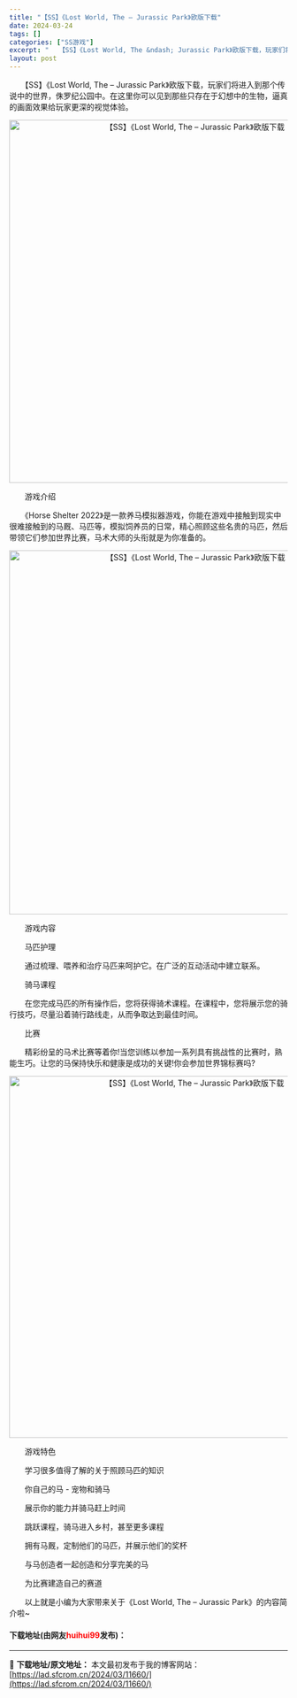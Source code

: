 ```yaml
---
title: "【SS】《Lost World, The – Jurassic Park》欧版下载"
date: 2024-03-24
tags: []
categories: ["SS游戏"]
excerpt: "　　【SS】《Lost World, The &ndash; Jurassic Park》欧版下载，玩家们将进入到那个传说中的世界，侏罗纪公园中。在这里你可以见到那些只存在于幻想中的生物，逼真的画面效果给玩家更深的视觉体验。 　　游戏介绍 　　《Horse Shelter 2022》是一款养马模拟器&hellip;"
layout: post
---
```


 <p>　　【SS】《Lost World, The &ndash; Jurassic Park》欧版下载，玩家们将进入到那个传说中的世界，侏罗纪公园中。在这里你可以见到那些只存在于幻想中的生物，逼真的画面效果给玩家更深的视觉体验。</p> <p align="center"><img align="" border="0" src="https://lad.sfcrom.cn/wp-content/uploads/2024/03/20240323_65fefffe74031.png" width="656" alt="【SS】《Lost World, The – Jurassic Park》欧版下载" /></p> <p>　　游戏介绍</p> <p>　　《Horse Shelter 2022》是一款养马模拟器游戏，你能在游戏中接触到现实中很难接触到的马厩、马匹等，模拟饲养员的日常，精心照顾这些名贵的马匹，然后带领它们参加世界比赛，马术大师的头衔就是为你准备的。</p> <p align="center"><img align="" border="0" src="https://lad.sfcrom.cn/wp-content/uploads/2024/03/20240323_65feffff359b4.png" width="658" alt="【SS】《Lost World, The – Jurassic Park》欧版下载" /></p> <p>　　游戏内容</p> <p>　　马匹护理</p> <p>　　通过梳理、喂养和治疗马匹来呵护它。在广泛的互动活动中建立联系。</p> <p>　　骑马课程</p> <p>　　在您完成马匹的所有操作后，您将获得骑术课程。在课程中，您将展示您的骑行技巧，尽量沿着骑行路线走，从而争取达到最佳时间。</p> <p>　　比赛</p> <p>　　精彩纷呈的马术比赛等着你!当您训练以参加一系列具有挑战性的比赛时，熟能生巧。让您的马保持快乐和健康是成功的关键!你会参加世界锦标赛吗?</p> <p align="center"><img align="" border="0" src="https://lad.sfcrom.cn/wp-content/uploads/2024/03/20240323_65ff000005199.png" width="654" alt="【SS】《Lost World, The – Jurassic Park》欧版下载" /></p> <p>　　游戏特色</p> <p>　　学习很多值得了解的关于照顾马匹的知识</p> <p>　　你自己的马 - 宠物和骑马</p> <p>　　展示你的能力并骑马赶上时间</p> <p>　　跳跃课程，骑马进入乡村，甚至更多课程</p> <p>　　拥有马厩，定制他们的马匹，并展示他们的奖杯</p> <p>　　与马创造者一起创造和分享完美的马</p> <p>　　为比赛建造自己的赛道</p> <p>　　以上就是小编为大家带来关于《Lost World, The &ndash; Jurassic Park》的内容简介啦~</p> <p><h4>下载地址(由网友<font color="red">huihui99</font>发布)：</h4></p> 

---
📖 **下载地址/原文地址：** 本文最初发布于我的博客网站：[https://lad.sfcrom.cn/2024/03/11660/](https://lad.sfcrom.cn/2024/03/11660/)
